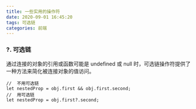 ```yaml
---
title: 一些实用的操作符
date: 2020-09-01 16:45:20
tags: 可选链
categories: 前端
---
```


### ?. 可选链

通过连接的对象的引用或函数可能是 undefined 或 null 时，可选链操作符提供了一种方法来简化被连接对象的值访问。

```
//  不用可选链
let nestedProp = obj.first && obj.first.second;
//  用可选链
let nestedProp = obj.first?.second;

```

